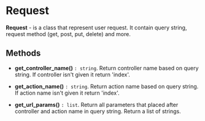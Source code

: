 Request
===


**Request** - is a class that represent user request. It contain query string, request method (get, post, put, delete) and more.


Methods
---

- **get_controller_name()** `: string`. Return controller name based on query string. If controller isn't given it return 'index'. 

- **get_action_name()** `: string`. Return action name based on query string. If action name isn't given it return 'index'.

- **get_url_params()** `: list`. Return all parameters that placed after controller and action name in query string. Return a list of strings.
